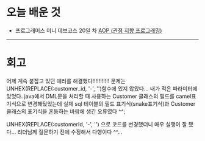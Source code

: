 # 오늘 배운 것

- 프로그래머스 미니 데브코스 20일 차 [AOP (관점 지향 프로그래밍)](https://github.com/suran-kim/cnu_backend_TIL/blob/4b5e24c79683068dc63cff8459037a21c213d6bf/Study/Spring/%5BSpring%20Boot%5D%20AOP%20(%EA%B4%80%EC%A0%90%20%EC%A7%80%ED%96%A5%20%ED%94%84%EB%A1%9C%EA%B7%B8%EB%9E%98%EB%B0%8D).md)

---

# 회고

어제 계속 붙잡고 있던 에러를 해결했다!!!!!!!!!!!
문제는 UNHEX(REPLACE(:customer_id, '-', '')함수에 있지 않았다...  내가 적은 파라미터에 있었다.
java에서 DML문을 처리할 때 사용하는 Customer 클래스의 필드를 camel표기식으로 변경해뒀었는데 
실제 sql 테이블의 필드 표기식(snake표기식)과 Customer 클래스의 표기식을 혼동하는 바람에 생긴 오류였다 ^^;

UNHEX(REPLACE(:customerId, '-', '') 으로 코드를 변경했더니 매우 실행이 잘 됐다... 리더님께 질문하기 전에 수정해서 다행이다 ^^...